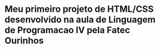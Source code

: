 # Meu primeiro projeto de HTML/CSS desenvolvido na aula de Linguagem de Programacao IV pela Fatec Ourinhos
